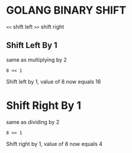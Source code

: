 # GOLANG BINARY SHIFT
`<<` shift left
`>>` shift right

## Shift Left By 1
same as multiplying by 2
```golang
8 << 1
```
Shift left by 1, value of 8 now equals 16

# Shift Right By 1
same as dividing by 2
```golang
8 >> 1
```
Shift right by 1, value of 8 now equals 4
